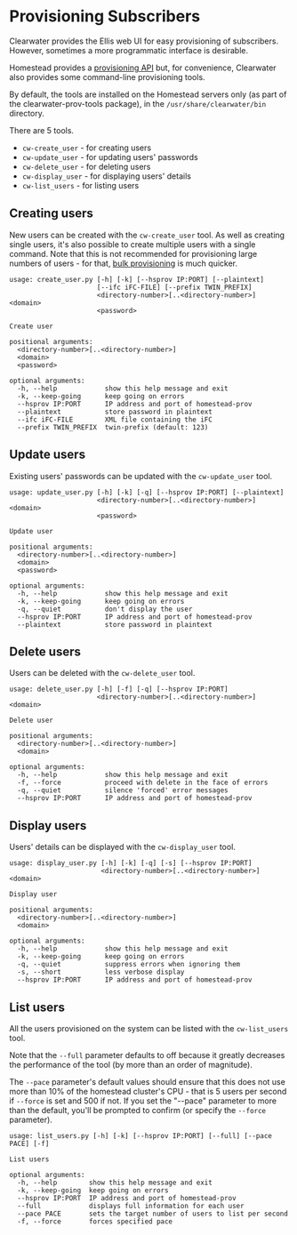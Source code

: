 # Provisioning Subscribers

Clearwater provides the Ellis web UI for easy provisioning of subscribers.  However, sometimes a more programmatic interface is desirable.

Homestead provides a [provisioning API](https://github.com/Metaswitch/crest/blob/dev/docs/homestead_prov_api.md) but, for convenience, Clearwater also provides some command-line provisioning tools.

By default, the tools are installed on the Homestead servers only (as part of the clearwater-prov-tools package), in the `/usr/share/clearwater/bin` directory.

There are 5 tools.

*   `cw-create_user` - for creating users
*   `cw-update_user` - for updating users' passwords
*   `cw-delete_user` - for deleting users
*   `cw-display_user` - for displaying users' details
*   `cw-list_users` - for listing users

## Creating users

New users can be created with the `cw-create_user` tool.  As well as creating single users, it's also possible to create multiple users with a single command.  Note that this is not recommended for provisioning large numbers of users - for that, [bulk provisioning](https://github.com/Metaswitch/crest/blob/dev/docs/Bulk-Provisioning%20Numbers.md) is much quicker.

```
usage: create_user.py [-h] [-k] [--hsprov IP:PORT] [--plaintext]
                      [--ifc iFC-FILE] [--prefix TWIN_PREFIX]
                      <directory-number>[..<directory-number>] <domain>
                      <password>

Create user

positional arguments:
  <directory-number>[..<directory-number>]
  <domain>
  <password>

optional arguments:
  -h, --help            show this help message and exit
  -k, --keep-going      keep going on errors
  --hsprov IP:PORT      IP address and port of homestead-prov
  --plaintext           store password in plaintext
  --ifc iFC-FILE        XML file containing the iFC
  --prefix TWIN_PREFIX  twin-prefix (default: 123)
```

## Update users

Existing users' passwords can be updated with the `cw-update_user` tool.

```
usage: update_user.py [-h] [-k] [-q] [--hsprov IP:PORT] [--plaintext]
                      <directory-number>[..<directory-number>] <domain>
                      <password>

Update user

positional arguments:
  <directory-number>[..<directory-number>]
  <domain>
  <password>

optional arguments:
  -h, --help            show this help message and exit
  -k, --keep-going      keep going on errors
  -q, --quiet           don't display the user
  --hsprov IP:PORT      IP address and port of homestead-prov
  --plaintext           store password in plaintext
```

## Delete users

Users can be deleted with the `cw-delete_user` tool.

```
usage: delete_user.py [-h] [-f] [-q] [--hsprov IP:PORT]
                      <directory-number>[..<directory-number>] <domain>

Delete user

positional arguments:
  <directory-number>[..<directory-number>]
  <domain>

optional arguments:
  -h, --help            show this help message and exit
  -f, --force           proceed with delete in the face of errors
  -q, --quiet           silence 'forced' error messages
  --hsprov IP:PORT      IP address and port of homestead-prov
```

## Display users

Users' details can be displayed with the `cw-display_user` tool.

```
usage: display_user.py [-h] [-k] [-q] [-s] [--hsprov IP:PORT]
                       <directory-number>[..<directory-number>] <domain>

Display user

positional arguments:
  <directory-number>[..<directory-number>]
  <domain>

optional arguments:
  -h, --help            show this help message and exit
  -k, --keep-going      keep going on errors
  -q, --quiet           suppress errors when ignoring them
  -s, --short           less verbose display
  --hsprov IP:PORT      IP address and port of homestead-prov
```

## List users

All the users provisioned on the system can be listed with the `cw-list_users` tool.

Note that the `--full` parameter defaults to off because it greatly decreases the performance of the tool (by more than an order of magnitude).

The `--pace` parameter's default values should ensure that this does not use more than 10% of the homestead cluster's CPU - that is 5 users per second if `--force` is set and 500 if not.  If you set the "--pace" parameter to more than the default, you'll be prompted to confirm (or specify the `--force` parameter).

```
usage: list_users.py [-h] [-k] [--hsprov IP:PORT] [--full] [--pace PACE] [-f]

List users

optional arguments:
  -h, --help        show this help message and exit
  -k, --keep-going  keep going on errors
  --hsprov IP:PORT  IP address and port of homestead-prov
  --full            displays full information for each user
  --pace PACE       sets the target number of users to list per second
  -f, --force       forces specified pace
```
